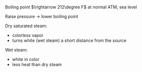 Boiling point $\rightarrow 212\degree F$ at normal ATM, sea level

Raise pressure -> lower boiling point

Dry saturated steam:
- colorless vapor
- turns white (wet steam) a short distance from the source

Wet steam:
- white in color
- less heat than dry steam
